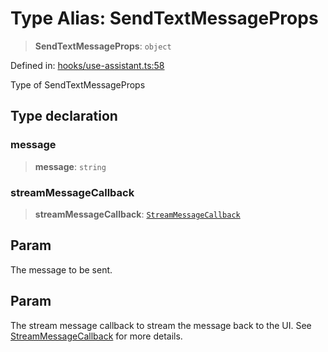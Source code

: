 # Type Alias: SendTextMessageProps

> **SendTextMessageProps**: `object`

Defined in: [hooks/use-assistant.ts:58](https://github.com/GeoDaCenter/openassistant/blob/fd29806c870b11792765637bc0dc6fbb46bd3016/packages/core/src/hooks/use-assistant.ts#L58)

Type of SendTextMessageProps

## Type declaration

### message

> **message**: `string`

### streamMessageCallback

> **streamMessageCallback**: [`StreamMessageCallback`](StreamMessageCallback.md)

## Param

The message to be sent.

## Param

The stream message callback to stream the message back to the UI. See [StreamMessageCallback](StreamMessageCallback.md) for more details.
